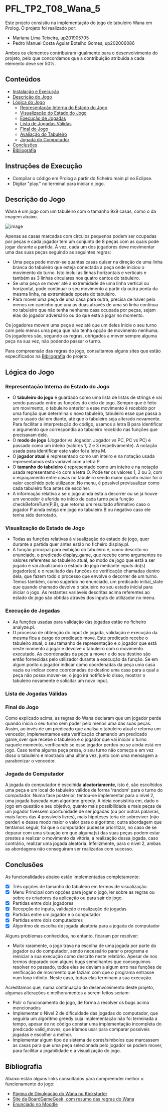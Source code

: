 # PFL_TP2_T08_Wana_5
Este projeto consistiu na implementação do jogo de tabuleiro Wana em Prolog. O projeto foi realizado por:
- Mariana Lima Teixeira, up201905705
- Pedro Manuel Costa Aguiar Botelho Gomes, up202006086

Ambos os elementos contribuíram igualmente para o desenvolvimento do projeto, pelo que concordamos que a contribuição atribuída a cada elemento deve ser 50%.

## Conteúdos
- [Instalação e Execução](#instruções-de-execução)
- [Descrição do Jogo](#descrição-do-jogo)
- [Lógica do Jogo](#lógica-do-jogo)
  - [Representação Interna do Estado do Jogo](#representação-interna-do-estado-do-jogo)
  - [Visualização do Estado do Jogo](#visualização-do-estado-do-jogo)
  - [Execução de Jogadas](#execução-de-jogadas)
  - [Lista de Jogadas Válidas](#lista-de-jogadas-válidas)
  - [Final do Jogo](#final-do-jogo)
  - [Avaliação do Tabuleiro](#avaliação-do-tabuleiro)
  - [Jogada do Computador](#jogada-do-computador)
- [Conclusões](#conclusões)
- [Bibliografia](#bibliografia)

## Instruções de Execução

- Compilar o código em Prolog a partir do ficheiro main.pl no Eclipse.
- Digitar "play." no terminal para iniciar o jogo.

## Descrição do Jogo
Wana é um jogo com um tabuleiro com o tamanho 9x9 casas, como o da imagem abaixo.

![image](https://user-images.githubusercontent.com/80784137/210279339-cb9e7fc4-f094-49be-949b-4a581b9324f0.png)

Apenas as casas marcadas com círculos pequenos podem ser ocupadas por peças e cada jogador tem um conjunto de 8 peças com as quais pode jogar durante a partida.
À vez, cada um dos jogadores deve movimentar uma das suas peças seguindo as seguintes regras:
- Uma peça pode mover-se quantas casas quiser na direção de uma linha branca do tabuleiro que esteja conectada à peça onde iniciou o movimento do turno. Isto inclui as linhas horizontais e verticais e também as 3 linhas circulares nos quatro cantos do tabuleiro.
- Se uma peça se mover até à extremidade de uma linha vertical ou horizontal, pode continuar o seu movimento a partir da outra ponta da mesma linha, na extremidade oposta do tabuleiro.
- Para mover uma peça de uma casa para outra, precisa de haver pelo menos um caminho que una as duas através de uma só linha contínua no tabuleiro que não tenha nenhuma casa ocupada por peças, sejam elas do jogador adversário ou do que está a jogar no momento.

Os jogadores movem uma peça à vez até que um deles inicie o seu turno com pelo menos uma peça que não tenha opção de movimento nenhuma. Os jogadores são, segundo as regras, obrigados a mover sempre alguma peça na sua vez, não podendo passar o turno.

Para compreensão das regras do jogo, consultamos alguns sites que estão especificados na [Bibliografia](#bibliografia) do projeto.

## Lógica do Jogo
### Representação Interna do Estado do Jogo
- O **tabuleiro do jogo** é guardado como uma lista de listas de strings e vai sendo passado entre as funções do ciclo de jogo. Sempre que é feito um movimento, o tabuleiro anterior a esse movimento é recebido por uma função que determina o novo tabuleiro, tabuleiro esse que passa a ser o usado daí em diante, até que o tabuleiro seja alterado novamente. Para facilitar a interpretação do código, usamos a letra B para identificar o argumento que correspondia ao tabuleiro recebido nas funções que precisavam dele.
- O **modo de jogo** (Jogador vs Jogador, Jogador vs PC, PC vs PC) é passado como um inteiro (valores 1, 2 e 3 respetivamente). A notação usada para identificar este valor foi a letra M.
- O **jogador atual** é representado como um inteiro e na notação usada representamos esta variável com a letra P.
- O **tamanho do tabuleiro** é representado como um inteiro e na notação usada representamo-lo com a letra O. Pode ter os valores 1, 2 ou 3, com o espaçamento entre casas no tabuleiro sendo maior quanto maior for o valor escolhido pelo utilizador. No menu, é possível previsualizar como cada tabuleiro fica antes de escolher.
- A informação relativa a se o jogo ainda está a decorrer ou se já houve um vencedor é aferida no início de cada turno pela função checkBeforeTurn(P,B), que retorna um resultado afirmativo caso o jogador P ainda esteja em jogo no tabuleiro B ou negativo caso ele tenha sido derrotado.
### Visualização do Estado de Jogo
- Todas as funções relativas à visualização do estado de jogo, quer durante a partida quer antes estão no ficheiro display.pl.
- A função principal para exibição do tabuleiro é, como descrito no enunciado, o predicado display_game, que recebe como argumentos os valores referentes ao tabuleiro atual, ao modo de jogo que está a ser jogado e vai atualizando o estado do jogo mediante inputs do(s) jogador(es) e o resultado das funções de verificação chamadas dentro dela, que fazem todo o processo que envolve o decorrer de um turno.
Temos também, como sugerido no enunciado, um predicado initial_state que quando chamado devolve o tabuleiro no seu estado inicial para iniciar o jogo. As restantes variáveis descritas acima referentes ao estado do jogo são obtidas através dos inputs do utilizador no menu.
### Execução de Jogadas
- As funções usadas para validação das jogadas estão no ficheiro analyze.pl.
- O processo de obtenção do input de jogada, validação e execução da mesma fica a cargo do predicado move. Este predicado recebe o tabuleiro atual, o seu tamanho de representação e o jogador que está neste momento a jogar e devolve o tabuleiro com o movimento executado. As coordenadas da peça a mover e do seu destino são então fornecidas pelo utilizador durante a execução da função. Se em algum ponto o jogador indicar como coordenadas da peça uma casa vazia ou indicar como coordenadas de destino uma casa para a qual a peça não possa mover-se, o jogo irá notificá-lo disso, mostrar o tabuleiro novamente e solicitar um novo input.
### Lista de Jogadas Válidas
### Final do Jogo
Como explicado acima, as regras do Wana declaram que um jogador perde quando inicia o seu turno sem poder pelo menos uma das suas peças. Assim, ao invés de um predicado que analisa o tabuleiro atual e retorna um vencedor, implementamos esta verificação chamando um predicado game_over que recebe o tabuleiro e o jogador que vai iniciar o turno naquele momento, verificando se esse jogador perdeu ou se ainda está em jogo. Caso tenha alguma peça presa, o seu turno não começa e em vez disso o tabuleiro é mostrado uma última vez, junto com uma mensagem a parabenizar o vencedor.
### Jogada do Computador
A jogada do computador é escolhida **aleatoriamente**, isto é, são escolhidos uma peça e um local do tabuleiro válidos de forma 'random' para o turno do computador. Numa fase posterior, tentou-se implementar para o nível 2, uma jogada baseada num algoritmo greedy. A ideia consistiria em, dado o jogo em questão e seu objetivo, quanto mais possibilidade e mais peças de um jogador tivessem oportunidade de ser jogadas (ou por outras palavras, mais faces das 4 possíveis livres), mais hipóteses teria de sobreviver (não perder) e desse modo maior o valor para o algoritmo; outra abordagem que tentámos seguir, foi que o computador pudesse prioritizar, no caso de se deparar com uma situação em que alguma(s) das suas peças podem estar prestes a realizar o movimento da vitória, a realização dessa jogada, caso contrário, realizar uma jogada aleatória. Infelizmente, para o nível 2, ambas as abordagens não conseguiram ser realizadas com sucesso. 
## Conclusões
As funcionalidades abaixo estão implementadas completamente:
- [X] Três opções de tamanho do tabuleiro em termos de visualização.
- [X] Menu Principal com opções para jogar o jogo, ler sobre as regras ou sobre os criadores da aplicação ou para sair do jogo.
- [X] Partidas entre dois jogadores
- [X] Recepção de inputs, validação e realização de jogadas
- [X] Partidas entre um jogador e o computador
- [X] Partidas entre dois computadores
- [X] Algoritmo de escolha de jogada aleatória para a jogada do computador

Alguns problemas conhecidos, no entanto, ficaram por resolver:
- Muito raramente, o jogo trava na escolha de uma jogada por parte do jogador ou do computador, sendo necessário parar o programa e reiniciar a sua execução como descrito neste relatório. Apesar de nos termos deparado com alguns bugs semelhantes que conseguimos resolver no passado, todos eles se deviam a algum erro nas funções de verificação de movimento que faziam com que o programa entrasse num loop infinito. Neste caso, todas elas terminam a sua execução.

Acreditamos que, numa continuação do desenvolvimento deste projeto, algumas alterações e melhoramentos a serem feitos seriam:
- Polir o funcionamento do jogo, de forma a resolver os bugs acima mencionados
- Implementar o Nível 2 de dificuldade das jogadas do computador, que seguiria um algoritmo greedy cuja implementação não foi terminada a tempo, apesar de no código constar uma implementação incompleta do predicado valid_moves, que iríamos usar para comparar possíveis jogadas e escolher a melhor.
- Implementar algum tipo de sistema de cores/símbolos que marcassem as casas para que uma peça selecionada pelo jogador se podem mover, para facilitar a jogabilidade e a visualização do jogo.

## Bibliografia
Abaixo estão alguns links consultados para compreender melhor o funcionamento do jogo:
- [Página de Divulgação do Wana no Kickstarter](https://www.kickstarter.com/projects/khanat/wana)
- [Site da BoardGameGeek, com resumo das regras do Wana](https://boardgamegeek.com/boardgame/364012/wana)
- [Enunciado no Moodle](https://moodle.up.pt/pluginfile.php/141184/mod_resource/content/2/PFL_TP2_2022_2023-1_PT.pdf)
